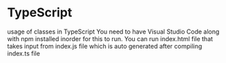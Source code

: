 # TypeScript
usage of classes in TypeScript
You need to have Visual Studio Code along with npm installed inorder for this to run. You can run index.html file that takes input from index.js file which is auto generated after compiling index.ts file
